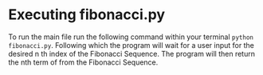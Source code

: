 # Executing fibonacci.py
To run the main file run the following command within your terminal `python fibonacci.py`. Following which the program will wait for a user input for the desired n th index of the Fibonacci Sequence. The program will then return the nth term of from the Fibonacci Sequence.